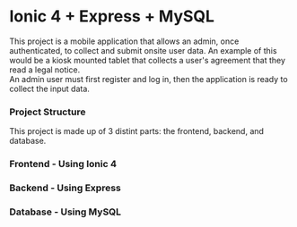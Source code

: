 # Ionic 4 + Express + MySQL

This project is a mobile application that allows an admin, once authenticated, to collect and submit onsite user data.
An example of this would be a kiosk mounted tablet that collects a user's agreement that they read a legal notice.  
An admin user must first register and log in, then the application is ready to collect the input data.  

### Project Structure

This project is made up of 3 distint parts: the frontend, backend, and database.

### Frontend - Using Ionic 4

### Backend - Using Express

### Database - Using MySQL  